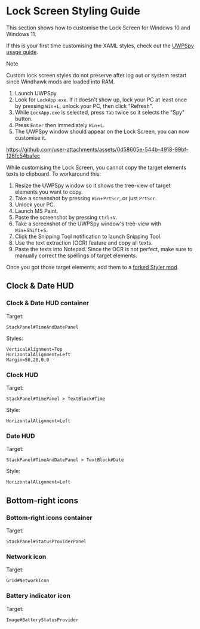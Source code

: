 # Lock Screen Styling Guide
This section shows how to customise the Lock Screen for Windows 10 and Windows 11.

If this is your first time customising the XAML styles, check out the [UWPSpy usage guide](https://github.com/bbmaster123/FWFU/blob/main/uwpspy.md).

> [!NOTE]
> Custom lock screen styles do not preserve after log out or system restart since Windhawk mods are loaded into RAM.

1. Launch UWPSpy.
2. Look for `LockApp.exe`. If it doesn't show up, lock your PC at least once by pressing `Win`+`L`, unlock your PC, then click "Refresh".
3. While `LockApp.exe` is selected, press `Tab` twice so it selects the "Spy" button.
4. Press `Enter` then immediately `Win`+`L`.
5. The UWPSpy window should appear on the Lock Screen, you can now customise it.

https://github.com/user-attachments/assets/0d58605e-544b-4918-99bf-126fc54bafec

While customising the Lock Screen, you cannot copy the target elements texts to clipboard. To workaround this:
1. Resize the UWPSpy window so it shows the tree-view of target elements you want to copy.
2. Take a screenshot by pressing `Win`+`PrtScr`, or just `PrtScr`.
3. Unlock your PC.
4. Launch MS Paint.
5. Paste the screenshot by pressing `Ctrl`+`V`.
6. Take a screenshot of the UWPSpy window's tree-view with `Win`+`Shift`+`S`.
7. Click the Snipping Tool notification to launch Snipping Tool.
8. Use the text extraction (OCR) feature and copy all texts.
9. Paste the texts into Notepad. Since the OCR is not perfect, make sure to manually correct the spellings of target elements.

Once you got those target elements, add them to a [forked Styler mod](https://github.com/AromaKitsune/Windows-XAML-Styles/blob/main/guides/Forking-Styler-Mod-for-Other-UWP-Apps.md).

## Clock & Date HUD

### Clock & Date HUD container

Target:
```
StackPanel#TimeAndDatePanel
```

Styles:
```
VerticalAlignment=Top
HorizontalAlignment=Left
Margin=50,20,0,0
```

### Clock HUD

Target:
```
StackPanel#TimePanel > TextBlock#Time
```

Style:
```
HorizontalAlignment=Left
```

### Date HUD

Target:
```
StackPanel#TimeAndDatePanel > TextBlock#Date
```

Style:
```
HorizontalAlignment=Left
```

## Bottom-right icons

### Bottom-right icons container

Target:
```
StackPanel#StatusProviderPanel
```

### Network icon

Target:
```
Grid#NetworkIcon
```

### Battery indicator icon

Target:
```
Image#BatteryStatusProvider
```
